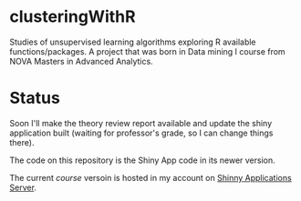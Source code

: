 # clusteringWithR
Studies of unsupervised learning algorithms exploring R available functions/packages. A project that was born in Data mining I course from NOVA Masters in Advanced Analytics.

# Status
Soon I'll make the theory review report available and update the shiny application built (waiting for professor's grade, so I can change things there).

The code on this repository is the Shiny App code in its newer version.

The current *course* versoin is hosted in my account on [Shinny Applications Server](https://karina-rebuli.shinyapps.io/clusteringShiny/).
